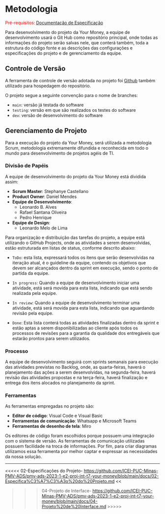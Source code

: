 # Metodologia

<span style="color:red">Pré-requisitos: <a href="02-Especificação do Projeto.md"> Documentação de Especificação</a></span>

Para desenvolvimento do projeto da Your Money, a equipe de desenvolvimento usará o Git Hub como repositório principal, onde todas as informações do projeto serão salvas nele, que conterá também, toda a estrutura do código fonte e as descrições das configurações e especificações do projeto e de gerenciamento da equipe.

## Controle de Versão

A ferramenta de controle de versão adotada no projeto foi [Github](https://github.com/ICEI-PUC-Minas-PMV-ADS/pmv-ads-2023-1-e2-proj-int-t7-your-money) também utilizado para hospedagem do repositório.

O projeto segue a seguinte convenção para o nome de branches:

* `main`: versão já testada do software
* `testing`: versão em que são realizados os testes do software
* `dev`: versão de desenvolvimento do software

## Gerenciamento de Projeto

Para a execução do projeto da Your Money, será utilizada a metodologia Scrum, metodologia extremamente difundida e reconhecida em todo o mundo para desenvolvimento de projetos agéis de TI.

### Divisão de Papéis

A equipe de desenvolvimento do projeto da Your Money está dividida assim:

* **Scrum Master**: Stephanye Castellano
* **Product Owner**: Daniel Mendes
* **Equipe de Desenvolvimento**:
  * Leonardo B. Alves
  * Rafael Santana Oliveira 
  * Pedro Henrique
* **Equipe de Design**:
  * Leonardo Melo de Lima

Para organização e distribuição das tarefas do projeto, a equipe está utilizando o GitHub Projects, onde as atividades a serem desenvolvidas, estão estruturada em listas de status, conforme descrito abaixo:

* `ToDo`: esta lista, expressará todos os itens que serão desenvolvidas na iteração atual, é o guideline da equipe, contendo os objetivos que devem ser alcançados dentro da sprint em execução, sendo o ponto de partida da equipe.

* `In progress`: Quando a equipe de desenvolvimento iniciar uma atividade, está será movida para esta lista, indicando que está sendo realizada pela equipe.

* `In review`: Quando a equipe de desenvolvimento terminar uma atividade, está será movida para esta lista, indicando que aguardando revisão pela equipe.

* `Done`: Esta lista conterá todas as atividades finalizadas dentro da sprint e estão aptas a serem disponibilizadas ao cliente após todos os processos de revisões para a garantia da qualidade dos entregáveis que estarão prontos para serem utilizados.

### Processo

A equipe de desenvolvimento seguirá com sprints semanais para execução das atividades previstas no Backlog, onde, as quarta-feiras, haverá o planejamento das ações a serem desenvolvidas, na segunda-feira, haverá revisão das atividades propostas e na terça-feira, haverá finalização e entrega dos itens alocados no planejamento da sprint.

### Ferramentas

As ferramentas empregadas no projeto são:

* **Editor de código**: Visual Code e Visual Basic
* **Ferramentas de comunicação**: Whatsapp e Microsoft Teams
* **Ferramentas de desenho de tela**: Miro

Os editores de código foram escolhidos porque possuem uma integração com o sistema de versão. As ferramentas de comunicação utilizadas possuem facilidade na troca de informações. Por fim, para criar diagramas utilizamos essa ferramenta por melhor captar e expressar as necessidades da nossa solução.

----------------------------------------------------------------------------------------------------------------------------------------------------------------------

<<<<<  02-Especificações do Projeto- https://github.com/ICEI-PUC-Minas-PMV-ADS/pmv-ads-2023-1-e2-proj-int-t7-your-money/blob/main/docs/02-Especifica%C3%A7%C3%A3o%20do%20Projeto.md   <<

  >>> 04-Projeto de Interface- https://github.com/ICEI-PUC-Minas-PMV-ADS/pmv-ads-2023-1-e2-proj-int-t7-your-money/blob/main/docs/04-Projeto%20de%20Interface.md >>>>>
